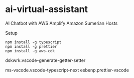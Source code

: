 # ai-virtual-assistant
AI Chatbot with AWS Amplify Amazon Sumerian Hosts

Setup

```
npm install -g typescript
npm install -g prettier
npm install -g aws-cdk
```


dskwrk.vscode-generate-getter-setter

ms-vscode.vscode-typescript-next
esbenp.prettier-vscode

